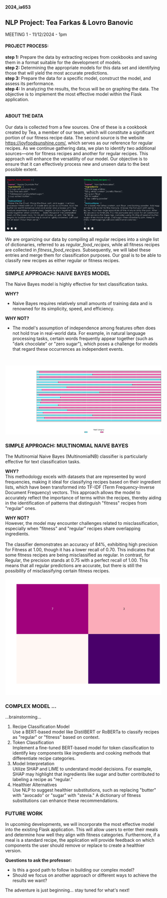 #### 2024_ia653 
## NLP Project: Tea Farkas & Lovro Banovic

MEETING 1 - 11/12/2024 - 1pm
</br>
#### PROJECT PROCESS:
**step 1:** Prepare the data by extracting recipes from cookbooks and saving them in a format suitable for the development of models.</br>
**step 2:** Determining the appropriate models for this data set and identifying those that will yield the most accurate predictions.</br>
**step 3:** Prepare the data for a specific model, construct the model, and assess its performance.</br>
**step 4:** In analyzing the results, the focus will be on graphing the data. The objective is to implement the most effective model within the Flask application.</br>
</br>

#### ABOUT THE DATA
Our data is collected from a few sources. One of these is a cookbook created by Tea, a member of our team, which will constitute a significant portion of our fitness recipe data. The second source is the website https://joyfoodsunshine.com/, which serves as our reference for regular recipes. As we continue gathering data, we plan to identify two additional sources—one for fitness recipes and another for regular recipes. This approach will enhance the versatility of our model. Our objective is to ensure that it can effectively process new and unseen data to the best possible extent.
</br>

![Dataset Sample](media/dataset.png)

We are organizing our data by compiling all regular recipes into a single list of dictionaries, referred to as *regular_food_recipes*, while all fitness recipes are collected in *fitness_food_recipes*. Subsequently, we will label these entries and merge them for classification purposes. Our goal is to be able to classify new recipes as either regular or fitness recipes.

### SIMPLE APPROACH: NAIVE BAYES MODEL
The Naive Bayes model is highly effective for text classification tasks.

**WHY?**
- Naive Bayes requires relatively small amounts of training data and is renowned for its simplicity, speed, and efficiency.


**WHY NOT?**
- The model's assumption of independence among features often does not hold true in real-world data. For example, in natural language processing tasks, certain words frequently appear together (such as "dark chocolate" or "zero sugar"), which poses a challenge for models that regard these occurrences as independent events.
</br>

![Predicted Class Probabilities for Test Recipes](media/naiveBayes_graph1.png)

### SIMPLE APPROACH: MULTINOMIAL NAIVE BAYES

The Multinomial Naive Bayes (MultinomialNB) classifier is particularly effective for text classification tasks.

**WHY?**  
This methodology excels with datasets that are represented by word frequencies, making it ideal for classifying recipes based on their ingredient lists, which have been transformed into TF-IDF (Term Frequency-Inverse Document Frequency) vectors. This approach allows the model to accurately reflect the importance of terms within the recipes, thereby aiding in the identification of patterns that distinguish "fitness" recipes from "regular" ones.

**WHY NOT?**  
However, the model may encounter challenges related to misclassification, especially when "fitness" and "regular" recipes share overlapping ingredients.
</br>
</br>
The classifier demonstrates an accuracy of 84%, exhibiting high precision for Fitness at 1.00, though it has a lower recall of 0.70. This indicates that some fitness recipes are being misclassified as regular. In contrast, for Regular, the precision stands at 0.75 with a perfect recall of 1.00. This means that all regular predictions are accurate, but there is still the possibility of misclassifying certain fitness recipes.
</br>

![Confusion Matrix for Recipe Classifier](media/confusionMatrix_graph2.png)


### COMPLEX MODEL ...
...brainstorming...

1. Recipe Classification Model</br> 
Use a BERT-based model like DistilBERT or RoBERTa to classify recipes as "regular" or "fitness" based on context.  
2. Token Classification</br>
Implement a fine-tuned BERT-based model for token classification to identify key components like ingredients and cooking methods that differentiate recipe categories.  
3. Model Interpretation</br>
Utilize SHAP and LIME to understand model decisions. For example, SHAP may highlight that ingredients like sugar and butter contributed to labeling a recipe as "regular."  
4. Healthier Alternatives</br>
Use NLP to suggest healthier substitutions, such as replacing "butter" with "avocado" or "sugar" with "stevia." A dictionary of fitness substitutions can enhance these recommendations.


### FUTURE WORK  
In upcoming developments, we will incorporate the most effective model into the existing Flask application. This will allow users to enter their meals and determine how well they align with fitness categories. Furthermore, if a meal is a standard recipe, the application will provide feedback on which components the user should remove or replace to create a healthier version.
</br>


**Questions to ask the professor:**
- Is this a good path to follow in building our complex model? 
- Should we focus on another approach or different ways to achieve the results we want?

The adventure is just beginning... stay tuned for what's next!